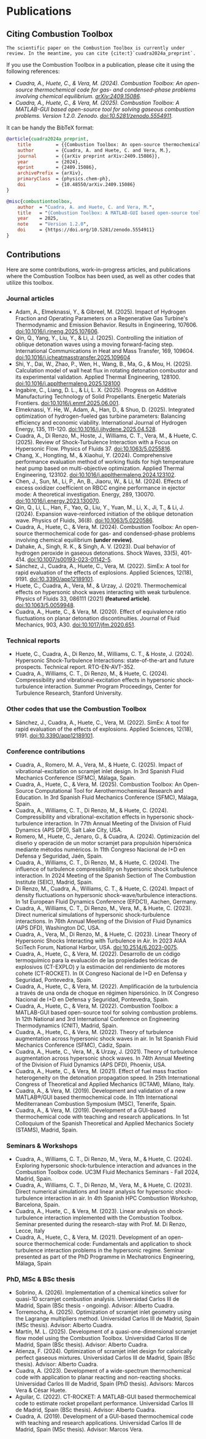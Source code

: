 # Publications

## Citing Combustion Toolbox

```{note}
The scientific paper on the Combustion Toolbox is currently under review. In the meantime, you can cite {cite:t}`cuadra2024a_preprint`.
```

If you use the Combustion Toolbox in a publication, please cite it using the following references:

* *Cuadra, A., Huete, C., & Vera, M. (2024). Combustion Toolbox: An open-source thermochemical code for gas- and condensed-phase problems involving chemical equilibrium. [arXiv:2409.15086](https://doi.org/10.48550/arXiv.2409.15086).*
* *Cuadra, A., Huete, C., & Vera, M. (2025). Combustion Toolbox: A MATLAB-GUI based open-source tool for solving gaseous combustion problems. Version 1.2.0. Zenodo. [doi:10.5281/zenodo.5554911](https://doi.org/10.5281/zenodo.5554911).*

It can be handy the BibTeX format:

```bibtex
@article{cuadra2024a_preprint,
    title         = {{Combustion Toolbox: An open-source thermochemical code for gas- and condensed-phase problems involving chemical equilibrium}},
    author        = {Cuadra, A. and Huete, C. and Vera, M.},
    journal       = {{arXiv preprint arXiv:2409.15086}},
    year          = {2024},
    eprint        = {2409.15086},
    archivePrefix = {arXiv},
    primaryClass  = {physics.chem-ph},
    doi           = {10.48550/arXiv.2409.15086}
}

@misc{combustiontoolbox,
    author  = "Cuadra, A. and Huete, C. and Vera, M.",
    title   = "{Combustion Toolbox: A MATLAB-GUI based open-source tool for solving gaseous combustion problems}",
    year    = 2025,
    note    = "Version 1.2.0",
    doi     = {https://doi.org/10.5281/zenodo.5554911}
}
```


## Contributions

Here are some contributions, work-in-progress articles, and publications where the Combustion Toolbox has been used, as well as other codes that utilize this toolbox.

### Journal articles
* Adam, A., Elmeknassi, Y., & Gibreel, M. (2025). Impact of Hydrogen Fraction and Operating Parameters on a Regenerative Gas Turbine's Thermodynamic and Emission Behavior. Results in Engineering, 107606. [doi:10.1016/j.rineng.2025.107606](https://doi.org/10.1016/j.rineng.2025.107606).
* Qin, Q., Yang, Y., Liu, Y., & Li, J. (2025). Controlling the initiation of oblique detonation waves using a moving forward-facing step. International Communications in Heat and Mass Transfer, 169, 109604. [doi:10.1016/j.icheatmasstransfer.2025.109604](https://doi.org/10.1016/j.icheatmasstransfer.2025.109604)
* Shi, Y., Dai, W., Zhao, P., Wen, H., Wang, B., Ma, G., & Mou, H. (2025). Calculation model of wall heat flux in rotating detonation combustor and its experimental validation. Applied Thermal Engineering, 128100. [doi:10.1016/j.applthermaleng.2025.128100](https://doi.org/10.1016/j.applthermaleng.2025.128100)
* Ingabire, C., Liang, D. L., & Li, L. X. (2025). Progress on Additive Manufacturing Technology of Solid Propellants. Energetic Materials Frontiers. [doi:10.1016/j.enmf.2025.06.001](https://doi.org/10.1016/j.enmf.2025.06.001).
* Elmeknassi, Y. He, W., Adam, A., Han, D., & Shuo, D. (2025). Integrated optimization of hydrogen-fueled gas turbine parameters: Balancing efficiency and economic viability. International Journal of Hydrogen Energy, 135, 111-120. [doi:10.1016/j.ijhydene.2025.04.528](https://doi.org/10.1016/j.ijhydene.2025.04.528).
* Cuadra, A., Di Renzo, M., Hoste, J., Williams, C. T., Vera, M., & Huete, C. (2025). Review of Shock-Turbulence Interaction with a Focus on Hypersonic Flow. Physics of Fluids 37. [doi:10.1063/5.0255816](https://doi.org/10.1063/5.0255816).
* Chang, X., Hongting, M., & Xiaohui, Y. (2024). Comprehensive performance evaluation method of working fluids for high temperature heat pump based on multi-objective optimization. Applied Thermal Engineering, 123102. [doi:10.1016/j.applthermaleng.2024.123102](https://doi.org/10.1016/j.applthermaleng.2024.123102).
* Chen, J., Sun, M., Li, P., An, B., Jiaoru, W., & Li, M. (2024). Effects of excess oxidizer coefficient on RBCC engine performance in ejector mode: A theoretical investigation. Energy, 289, 130070. [doi:10.1016/j.energy.2023.130070](https://doi.org/10.1016/j.energy.2023.130070).
* Qin, Q., Li, L., Han, F., Yao, Q., Liu, Y., Yuan, M., Li, X., Ji, T., & Li, J. (2024). Expansion wave-reinforced initiation of the oblique detonation wave. Physics of Fluids, 36(8). [doi:10.1063/5.0220586](https://doi.org/10.1063/5.0220586).
* Cuadra, A., Huete, C., & Vera, M. (2024). Combustion Toolbox: An open-source thermochemical code for gas- and condensed-phase problems involving chemical equilibrium **(under review)**.
* Dahake, A., Singh, R. K., & Singh, A. V. (2023). Dual behavior of hydrogen peroxide in gaseous detonations. Shock Waves, 33(5), 401-414. [doi:10.1007/s00193-023-01142-5](https://doi.org/10.1007/s00193-023-01142-5).
* Sánchez, J., Cuadra, A., Huete, C., Vera, M. (2022). SimEx: A tool for rapid evaluation of the effects of explosions. Applied Sciences, 12(18), 9191. [doi:10.3390/app12189101](https://doi.org/10.3390/app12189101).<a href="_static/files/simex2022.pdf" class="pdf" target="_blank"></a>
* Huete, C., Cuadra, A., Vera, M., & Urzay, J. (2021). Thermochemical effects on hypersonic shock waves interacting with weak turbulence. Physics of Fluids 33, 086111 (2021) **(featured article)**. [doi:10.1063/5.0059948](https://doi.org/10.1063/5.0059948). <a href="https://www.researchgate.net/publication/354024089_Thermochemical_effects_on_hypersonic_shock_waves_interacting_with_weak_turbulence" class="pdf" target="_blank"></a>
* Cuadra, A., Huete, C., & Vera, M. (2020). Effect of equivalence ratio fluctuations on planar detonation discontinuities. Journal of Fluid Mechanics, 903, A30. [doi:10.1017/jfm.2020.651](https://doi.org/10.1017/jfm.2020.651). <a href="https://www.researchgate.net/publication/343384770_Effect_of_equivalence_ratio_fluctuations_on_planar_detonation_discontinuities" class="pdf" target="_blank"></a>

### Technical reports
* Huete, C., Cuadra, A., Di Renzo, M., Williams, C. T., & Hoste, J. (2024). Hypersonic Shock-Turbulence Interactions: state-of-the-art and future prospects. Technical report. RTO-EN-AVT-352.
* Cuadra, A., Williams, C. T., Di Renzo, M., & Huete, C. (2024). Compressibility and vibrational-excitation effects in hypersonic shock-turbulence interaction. Summer Program Proceedings, Center for Turbulence Research, Stanford University.<a href="_static/files/cuadra2024b.pdf" class="pdf" target="_blank"></a>

### Other codes that use the Combustion Toolbox

* Sánchez, J., Cuadra, A., Huete, C., Vera, M. (2022). SimEx: A tool for rapid evaluation of the effects of explosions. Applied Sciences, 12(18), 9191. [doi:10.3390/app12189101](https://doi.org/10.3390/app12189101).<a href="_static/files/simex2022.pdf" class="pdf" target="_blank"></a>

### Conference contributions

* Cuadra, A., Romero, M. A., Vera, M., & Huete, C. (2025). Impact of vibrational-excitation on scramjet inlet design. In 3rd Spanish Fluid Mechanics Conference (SFMC), Málaga, Spain.
* Cuadra, A., Huete, C., & Vera, M. (2025). Combustion Toolbox: An Open-Source Computational Tool for Aerothermochemical Research and Education. In 3rd Spanish Fluid Mechanics Conference (SFMC), Málaga, Spain.
* Cuadra, A., Williams, C. T., Di Renzo, M., & Huete, C. (2024). Compressibility and vibrational-excitation effects in hypersonic shock-turbulence interaction. In 77th Annual Meeting of the Division of Fluid Dynamics (APS DFD), Salt Lake City, USA.
* Romero, M., Huete, C., Jenaro, G., & Cuadra, A. (2024). Optimización del diseńo y operación de un motor scramjet para propulsión hipersónica mediante métodos numéricos. In 11th Congreso Nacional de I+D en Defensa y Seguridad, Jaén, Spain.
* Cuadra, A., Williams, C. T., Di Renzo, M., & Huete, C. (2024). The influence of turbulence compressibility on hypersonic shock turbulence interaction. In 2024 Meeting of the Spanish Section of The Combustion Institute (SEIC), Madrid, Spain.
* Di Renzo, M., Cuadra, A., Williams, C. T., & Huete, C. (2024). Impact of density fluctuations on hypersonic shock-wave/turbulence interactions. In 1st European Fluid Dynamics Conference (EFDC1), Aachen, Germany.
* Cuadra, A., Williams, C. T., Di Renzo, M., Vera, M., & Huete, C. (2023). Direct numerical simulations of hypersonic shock-turbulence interactions. In 76th Annual Meeting of the Division of Fluid Dynamics (APS DFD), Washington DC, USA.
* Cuadra, A., Vera, M., Di Renzo, M., & Huete, C. (2023). Linear Theory of Hypersonic Shocks Interacting with Turbulence in Air. In 2023 AIAA SciTech Forum,  National Harbor, USA. [doi:10.2514/6.2023-0075](https://doi.org/10.2514/6.2023-0075). <a href="https://www.researchgate.net/publication/367318599_Linear_Theory_of_Hypersonic_Shocks_Interacting_with_Turbulence_in_Air" class="pdf" target="_blank"></a>
* Cuadra, A., Huete, C., & Vera, M. (2022). Desarrollo de un código termoquímico para la evaluación de las propiedades teóricas de explosivos (CT-EXPLO) y la estimación del rendimiento de motores cohete (CT-ROCKET). In IX Congreso Nacional de I+D en Defensa y Seguridad, Pontevedra, Spain.<a href="https://www.researchgate.net/publication/363186314_Desarrollo_de_un_codigo_termoquimico_para_la_evaluacion_de_las_propiedades_teoricas_de_explosivos_CT-EXPLO_y_la_estimacion_del_rendimiento_de_motores_cohete_CT-ROCKET" class="pdf" target="_blank"></a>
* Cuadra, A., Huete, C., & Vera, M. (2022). Amplificación de la turbulencia a través de una onda de choque en régimen hipersónico. In IX Congreso Nacional de I+D en Defensa y Seguridad, Pontevedra, Spain.<a href="https://www.researchgate.net/publication/363173724_Amplificacion_de_la_turbulencia_a_traves_de_una_onda_de_choque_en_regimen_hipersonico" class="pdf" target="_blank"></a>
* Cuadra, A., Huete, C., & Vera, M. (2022). Combustion Toolbox: a MATLAB-GUI based open-source tool for solving combustion problems. In 12th National and 3rd International Conference on Engineering Thermodynamics (CNIT), Madrid, Spain.
* Cuadra, A., Huete, C., & Vera, M. (2022). Theory of turbulence augmentation across hypersonic shock waves in air. In 1st Spanish Fluid Mechanics Conference (SFMC), Cádiz, Spain.
* Cuadra, A., Huete, C., Vera, M., & Urzay, J. (2021). Theory of turbulence augmentation across hypersonic shock waves. In 74th Annual Meeting of the Division of Fluid Dynamics (APS DFD), Phoenix, USA.
* Cuadra, A., Huete, C., & Vera, M. (2021). Effect of fuel mass fraction heterogeneity on the detonation propagation speed. In 25th International Congress of Theoretical and Applied Mechanics (ICTAM), Milano, Italy.
* Cuadra, A., & Vera, M. (2019). Development and validation of a new MATLAB®/GUI based thermochemical code. In 11th International Mediterranean Combustion Symposium (MSC), Tenerife, Spain.
* Cuadra, A., & Vera, M. (2019). Development of a GUI-based thermochemical code with teaching and research applications. In 1st Colloquium of the Spanish Theoretical and Applied Mechanics Society (STAMS), Madrid, Spain.

### Seminars & Workshops

* Cuadra, A., Williams, C. T., Di Renzo, M., Vera, M., & Huete, C. (2024). Exploring hypersonic shock-turbulence interaction and advances in the Combustion Toolbox code. UC3M Fluid Mechanics Seminars - Fall 2024, Madrid, Spain.
* Cuadra, A., Williams, C. T., Di Renzo, M., Vera, M., & Huete, C. (2023). Direct numerical simulations and linear analysis for hypersonic shock-turbulence interaction in air. In 4th Spanish HPC Combustion Workshop, Barcelona, Spain.
* Cuadra, A., Huete, C., & Vera, M. (2023). Linear analysis on shock-turbulence interaction implemented with the Combustion Toolbox. Seminar presented during the research-stay with Prof. M. Di Renzo, Lecce, Italy
* Cuadra, A., Huete, C., & Vera, M. (2021). Development of an open-source thermochemical code: Fundamentals and application to shock turbulence interaction problems in the hypersonic regime. Seminar presented as part of the PhD Programme in Mechatronics Engineering, Málaga, Spain

### PhD, MSc & BSc thesis
* Sobrino, A. (2026). Implementation of a chemical kinetics solver for quasi-1D scramjet combustion analysis. Universidad Carlos III de Madrid, Spain (BSc thesis - ongoing). Advisor: Alberto Cuadra.
* Torremocha, A. (2025). Optimization of scramjet inlet geometry using the Lagrange multipliers method. Universidad Carlos III de Madrid, Spain (MSc thesis). Advisor: Alberto Cuadra.
* Martín, M. L. (2025). Development of a quasi-one-dimensional scramjet flow model using the Combustion Toolbox. Universidad Carlos III de Madrid, Spain (BSc thesis). Advisor: Alberto Cuadra.
* Atienza, F. (2024). Optimization of scramjet inlet design for calorically perfect gaseous mixtures. Universidad Carlos III de Madrid, Spain (BSc thesis). Advisor: Alberto Cuadra.
* Cuadra, A. (2023). Development of a wide-spectrum thermochemical code with application to planar reacting and non-reacting shocks. Universidad Carlos III de Madrid, Spain (PhD thesis). Advisors: Marcos Vera & César Huete.<a href="_static/files/cuadra2023_phd_thesis.pdf" class="pdf" target="_blank"></a>
* Aguilar, C. (2022). CT-ROCKET: A MATLAB-GUI based thermochemical code to estimate rocket propellant performance. Universidad Carlos III de Madrid, Spain (BSc thesis). Advisor: Alberto Cuadra.
* Cuadra, A. (2019). Development of a GUI-based thermochemical code with teaching and research applications. Universidad Carlos III de Madrid, Spain (MSc thesis). Advisor: Marcos Vera.<a href="_static/files/cuadra2019_msc_thesis.pdf" class="pdf" target="_blank"></a>
